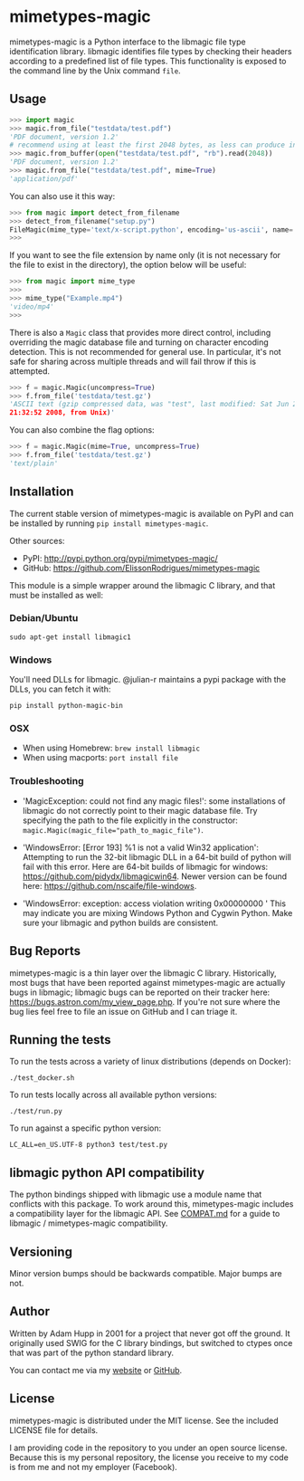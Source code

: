 # mimetypes-magic

mimetypes-magic is a Python interface to the libmagic file type
identification library.  libmagic identifies file types by checking
their headers according to a predefined list of file types. This
functionality is exposed to the command line by the Unix command
`file`.

## Usage

```python
>>> import magic
>>> magic.from_file("testdata/test.pdf")
'PDF document, version 1.2'
# recommend using at least the first 2048 bytes, as less can produce incorrect identification
>>> magic.from_buffer(open("testdata/test.pdf", "rb").read(2048))
'PDF document, version 1.2'
>>> magic.from_file("testdata/test.pdf", mime=True)
'application/pdf'
```

You can also use it this way:

```python
>>> from magic import detect_from_filename
>>> detect_from_filename("setup.py")
FileMagic(mime_type='text/x-script.python', encoding='us-ascii', name='Python script, ASCII text executable', extension='.py')
>>>
```

If you want to see the file extension by name only (it is not necessary for the file to exist in the directory), the option below will be useful:

```python
>>> from magic import mime_type
>>>
>>> mime_type("Example.mp4")
'video/mp4'
>>>
```

There is also a `Magic` class that provides more direct control,
including overriding the magic database file and turning on character
encoding detection.  This is not recommended for general use.  In
particular, it's not safe for sharing across multiple threads and
will fail throw if this is attempted.

```python
>>> f = magic.Magic(uncompress=True)
>>> f.from_file('testdata/test.gz')
'ASCII text (gzip compressed data, was "test", last modified: Sat Jun 28
21:32:52 2008, from Unix)'
```

You can also combine the flag options:

```python
>>> f = magic.Magic(mime=True, uncompress=True)
>>> f.from_file('testdata/test.gz')
'text/plain'
```

## Installation

The current stable version of mimetypes-magic is available on PyPI and
can be installed by running `pip install mimetypes-magic`.

Other sources:

- PyPI: http://pypi.python.org/pypi/mimetypes-magic/
- GitHub: https://github.com/ElissonRodrigues/mimetypes-magic

This module is a simple wrapper around the libmagic C library, and
that must be installed as well:

### Debian/Ubuntu

```
sudo apt-get install libmagic1
```

### Windows

You'll need DLLs for libmagic.  @julian-r maintains a pypi package with the DLLs, you can fetch it with:

```
pip install python-magic-bin
```

### OSX

- When using Homebrew: `brew install libmagic`
- When using macports: `port install file`

### Troubleshooting

- 'MagicException: could not find any magic files!': some
  installations of libmagic do not correctly point to their magic
  database file.  Try specifying the path to the file explicitly in the
  constructor: `magic.Magic(magic_file="path_to_magic_file")`.

- 'WindowsError: [Error 193] %1 is not a valid Win32 application':
  Attempting to run the 32-bit libmagic DLL in a 64-bit build of
  python will fail with this error.  Here are 64-bit builds of libmagic for windows: https://github.com/pidydx/libmagicwin64.
  Newer version can be found here: https://github.com/nscaife/file-windows.

- 'WindowsError: exception: access violation writing 0x00000000 ' This may indicate you are mixing
  Windows Python and Cygwin Python. Make sure your libmagic and python builds are consistent.


## Bug Reports

mimetypes-magic is a thin layer over the libmagic C library.
Historically, most bugs that have been reported against mimetypes-magic
are actually bugs in libmagic; libmagic bugs can be reported on their
tracker here: https://bugs.astron.com/my_view_page.php.  If you're not
sure where the bug lies feel free to file an issue on GitHub and I can
triage it.

## Running the tests

To run the tests across a variety of linux distributions (depends on Docker):

```
./test_docker.sh
```

To run tests locally across all available python versions:

```
./test/run.py
```

To run against a specific python version:

```
LC_ALL=en_US.UTF-8 python3 test/test.py
```

## libmagic python API compatibility

The python bindings shipped with libmagic use a module name that conflicts with this package.  To work around this, mimetypes-magic includes a compatibility layer for the libmagic API.  See [COMPAT.md](COMPAT.md) for a guide to libmagic / mimetypes-magic compatibility.

## Versioning

Minor version bumps should be backwards compatible.  Major bumps are not.

## Author

Written by Adam Hupp in 2001 for a project that never got off the
ground.  It originally used SWIG for the C library bindings, but
switched to ctypes once that was part of the python standard library.

You can contact me via my [website](http://hupp.org/adam) or
[GitHub](http://github.com/ahupp).

## License

mimetypes-magic is distributed under the MIT license.  See the included
LICENSE file for details.

I am providing code in the repository to you under an open source license. Because this is my personal repository, the license you receive to my code is from me and not my employer (Facebook).
